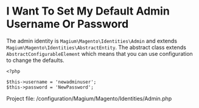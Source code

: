 # I Want To Set My Default Admin Username Or Password

The admin identity is `Magium\Magento\Identities\Admin` and extends `Magium\Magento\Identities\AbstractEntity`.  The abstract class extends `AbstractConfigurableElement` which means that you can use configuration to change the defaults.

```
<?php

$this->username = 'newadminuser';
$this->password = 'NewPassword';
```
Project file: /configuration/Magium/Magento/Identities/Admin.php